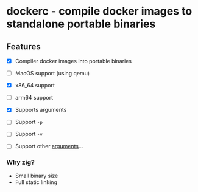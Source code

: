 # dockerc - compile docker images to standalone portable binaries

## Features

- [X] Compiler docker images into portable binaries
- [ ] MacOS support (using qemu)
- [X] x86_64 support
- [ ] arm64 support
- [X] Supports arguments
- [ ] Support `-p`
- [ ] Support `-v`
- [ ] Support other [arguments][0]...


### Why zig?

* Small binary size
* Full static linking

[0]: https://docs.docker.com/engine/reference/commandline/container_run/